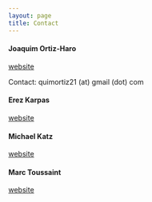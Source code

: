 ```yaml
---
layout: page
title: Contact
---
```


#### Joaquim Ortiz-Haro 

[website](https://quimortiz.github.io/)

Contact: quimortiz21 (at) gmail (dot) com


#### Erez Karpas 

[website](https://karpase.net.technion.ac.il/about-me/)

#### Michael Katz 

[website](https://researcher.watson.ibm.com/researcher/view.php?person=ibm-Michael.Katz1)

#### Marc Toussaint 

[website](https://www.user.tu-berlin.de/mtoussai/)







<!-- <p>Want to get in touch? Fill out the form below to send me a message and I will get back to you as soon as possible!</p> -->
<!-- <form name="sentMessage" id="contactForm" novalidate> -->
<!--   <div class="control-group"> -->
<!--     <div class="form-group floating-label-form-group controls"> -->
<!--       <label>Name</label> -->
<!--       <input type="text" class="form-control" placeholder="Name" id="name" required data-validation-required-message="Please enter your name."> -->
<!--       <p class="help-block text-danger"></p> -->
<!--     </div> -->
<!--   </div> -->
<!--   <div class="control-group"> -->
<!--     <div class="form-group floating-label-form-group controls"> -->
<!--       <label>Email Address</label> -->
<!--       <input type="email" class="form-control" placeholder="Email Address" id="email" required data-validation-required-message="Please enter your email address."> -->
<!--       <p class="help-block text-danger"></p> -->
<!--     </div> -->
<!--   </div> -->
<!--   <div class="control-group"> -->
<!--     <div class="form-group col-xs-12 floating-label-form-group controls"> -->
<!--       <label>Phone Number</label> -->
<!--       <input type="tel" class="form-control" placeholder="Phone Number" id="phone" required data-validation-required-message="Please enter your phone number."> -->
<!--       <p class="help-block text-danger"></p> -->
<!--     </div> -->
<!--   </div> -->
<!--   <div class="control-group"> -->
<!--     <div class="form-group floating-label-form-group controls"> -->
<!--       <label>Message</label> -->
<!--       <textarea rows="5" class="form-control" placeholder="Message" id="message" required data-validation-required-message="Please enter a message."></textarea> -->
<!--       <p class="help-block text-danger"></p> -->
<!--     </div> -->
<!--   </div> -->
<!--   <br> -->
<!--   <div id="success"></div> -->
<!--   <div class="form-group"> -->
<!--     <button type="submit" class="btn btn-primary" id="sendMessageButton">Send</button> -->
<!--   </div> -->
<!-- </form> -->
